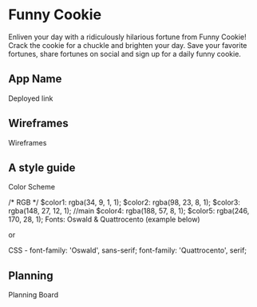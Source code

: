 # Funny Cookie

Enliven your day with a ridiculously hilarious fortune from Funny Cookie! Crack the cookie for a chuckle and brighten your day. Save your favorite fortunes, share fortunes on social and sign up for a daily funny cookie.

## App Name
Deployed link

## Wireframes
Wireframes

## A style guide
Color Scheme

/* RGB */
$color1: rgba(34, 9, 1, 1);
$color2: rgba(98, 23, 8, 1);
$color3: rgba(148, 27, 12, 1); //main
$color4: rgba(188, 57, 8, 1);
$color5: rgba(246, 170, 28, 1);
Fonts: Oswald & Quattrocento (example below)

<link href="https://fonts.googleapis.com/css?family=Oswald|Quattrocento" rel="stylesheet">
or

<style>
@import url('https://fonts.googleapis.com/css?family=Oswald|Quattrocento');
</style>
CSS - font-family: 'Oswald', sans-serif; font-family: 'Quattrocento', serif;

## Planning
Planning Board



